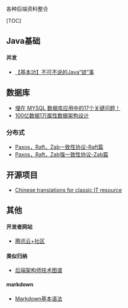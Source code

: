 各种后端资料整合

[TOC]

## Java基础

#### 并发
* [【基本功】不可不说的Java“锁”事](【基本功】不可不说的Java“锁”事)

## 数据库
* [埋在 MYSQL 数据库应用中的17个关键问题！](https://mp.weixin.qq.com/s?__biz=MzA3ODg3OTk4OA==&mid=2651090802&idx=2&sn=fceb2ab31cc12c94d091d4d39c229582&chksm=844cc2e9b33b4bffcf9fa3887764477c9fb8834c28014a66bcebe95a7829b9142bb4313f015d&scene=0#rd)
* [100亿数据1万属性数据架构设计](https://mp.weixin.qq.com/s/3O3kPSwV-tAeYdy2ZRACpg)

### 分布式
* [Paxos，Raft，Zab一致性协议-Raft篇](https://cloud.tencent.com/developer/news/263309)
* [Paxos，Raft，Zab强一致性协议-Zab篇](https://cloud.tencent.com/developer/news/261787)

## 开源项目
* [Chinese translations for classic IT resource](https://github.com/oldratlee/translations)

## 其他
#### 开发者网站
* [腾讯云+社区](https://cloud.tencent.com/developer/devdocs)

#### 类似归纳
* [后端架构师技术图谱](https://cloud.tencent.com/developer/article/1165100)

#### markdown
* [Markdown基本语法](https://www.jianshu.com/p/191d1e21f7ed)
